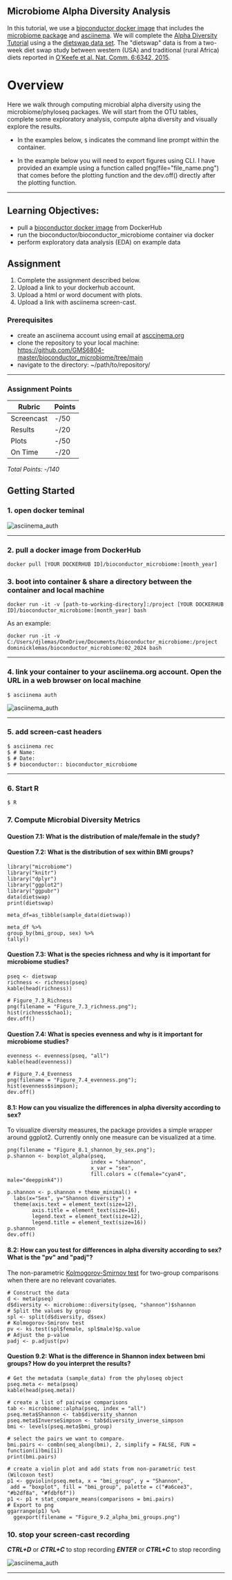 ## Microbiome Alpha Diversity Analysis

In this tutorial, we use a [bioconductor docker image](https://www.bioconductor.org/help/docker/) that includes the [microbiome package](https://bioconductor.org/packages/release/bioc/html/microbiome.html) and [asciinema](https://asciinema.org/). We will complete the [Alpha Diversity Tutorial](https://microbiome.github.io/tutorials/Alphadiversity.html) using a the [dietswap data set](https://microbiome.github.io/tutorials/Data.html). The "dietswap" data is from a two-week diet swap study between western (USA) and traditional (rural Africa) diets reported in [O’Keefe et al. Nat. Comm. 6:6342, 2015](http://dx.doi.org/10.1038/ncomms7342). 

# Overview
Here we walk through computing microbial alpha diversity using the microbiome/phyloseq packages. We will start from the OTU tables, complete some exploratory analysis, compute alpha diversity and visually explore the results.

- In the examples below, `$` indicates the command line prompt within the container.


- In the example below you will need to export figures using CLI. I have provided an example using a function called png(file="file_name.png") that comes before the plotting function and the dev.off() directly after the plotting function. 


<!-- blank line -->
----
<!-- blank line -->

## Learning Objectives:
 - pull a [bioconductor docker image](https://hub.docker.com/r/bioconductor/bioconductor_docker) from DockerHub
 - run the bioconductor/bioconductor_microbiome container via docker
 - perform exploratory data analysis (EDA) on example data

## Assignment 
1. Complete the assignment described below.
2. Upload a link to your dockerhub account.
3. Upload a html or word document with plots.
4. Upload a link with asciinema screen-cast.


### Prerequisites
* create an asciinema account using email at [asccinema.org](https://asciinema.org/login/new) 
* clone the repository to your local machine: https://github.com/GMS6804-master/bioconductor_microbiome/tree/main
* navigate to the directory: ~/path/to/repository/
<!-- blank line -->
----
<!-- blank line -->

 ### Assignment Points
|  Rubric        | Points | 
|----------------|-------|
| Screencast     |  -/50  |
| Results          |  -/20 |
| Plots          |  -/50 |
| On Time        |  -/20  |
*Total Points: -/140*

## Getting Started

### 1. open docker teminal

![asciinema_auth](https://github.com/GMS6804-master/assignment/blob/main/images/terminal_start.png)
<!-- blank line -->
----
<!-- blank line -->

### 2. pull a docker image from DockerHub
```
docker pull [YOUR DOCKERHUB ID]/bioconductor_microbiome:[month_year]
```

### 3. boot into container & share a directory between the container and local machine
```
docker run -it -v [path-to-working-directory]:/project [YOUR DOCKERHUB ID]/bioconductor_microbiome:[month_year] bash
```
As an example: 
```
docker run -it -v C:/Users/djlemas/OneDrive/Documents/bioconductor_microbiome:/project dominicklemas/bioconductor_microbiome:02_2024 bash
```
<!-- blank line -->
----
<!-- blank line -->

### 4. link your container to your asciinema.org account. Open the URL in a web browser on local machine 
```
$ asciinema auth
```
![asciinema_auth](https://github.com/GMS6804-master/assignment/blob/main/images/asciinema_auth.png)
<!-- blank line -->
----
<!-- blank line -->

### 5. add screen-cast headers 
```
$ asciinema rec
$ # Name: 
$ # Date: 
$ # bioconductor:: bioconductor_microbiome
```
<!-- blank line -->
----
<!-- blank line -->

### 6. Start R 
```
$ R
```

### 7. Compute Microbial Diversity Metrics

#### Question 7.1: What is the distribution of male/female in the study? 
#### Question 7.2: What is the distribution of sex within BMI groups?
```
library("microbiome")
library("knitr")
library("dplyr")
library("ggplot2")
library("ggpubr")
data(dietswap)
print(dietswap)

meta_df=as_tibble(sample_data(dietswap))

meta_df %>%
group_by(bmi_group, sex) %>%
tally()
```

#### Question 7.3: What is the species richness and why is it important for microbiome studies?
```
pseq <- dietswap
richness <- richness(pseq)
kable(head(richness))

# Figure_7.3_Richness
png(filename = "Figure_7.3_richness.png");
hist(richness$chao1);
dev.off()
```

#### Question 7.4: What is species evenness and why is it important for microbiome studies?

```
evenness <- evenness(pseq, "all")
kable(head(evenness))

# Figure_7.4_Evenness
png(filename = "Figure_7.4_evenness.png");
hist(evenness$simpson);
dev.off()
```

#### 8.1: How can you visualize the differences in alpha diversity according to sex?
To visualize diversity measures, the package provides a simple wrapper around ggplot2. Currently onnly one measure can be visualized at a time.

```
png(filename = "Figure_8.1_shannon_by_sex.png");
p.shannon <- boxplot_alpha(pseq, 
                           index = "shannon",
                           x_var = "sex",
                           fill.colors = c(female="cyan4", male="deeppink4"))

p.shannon <- p.shannon + theme_minimal() + 
  labs(x="Sex", y="Shannon diversity") +
  theme(axis.text = element_text(size=12),
        axis.title = element_text(size=16),
        legend.text = element_text(size=12),
        legend.title = element_text(size=16))
p.shannon
dev.off()
```

#### 8.2: How can you test for differences in alpha diversity according to sex? What is the "pv" and "padj"?

The non-parametric [Kolmogorov-Smirnov test](https://www.rdocumentation.org/packages/dgof/versions/1.2/topics/ks.test) for two-group comparisons when there are no relevant covariates.

```
# Construct the data
d <- meta(pseq)
d$diversity <- microbiome::diversity(pseq, "shannon")$shannon
# Split the values by group
spl <- split(d$diversity, d$sex)
# Kolmogorov-Smironv test
pv <- ks.test(spl$female, spl$male)$p.value
# Adjust the p-value
padj <- p.adjust(pv)
```

#### Question 9.2: What is the difference in Shannon index between bmi groups? How do you interpret the results?
```
# Get the metadata (sample_data) from the phyloseq object
pseq.meta <- meta(pseq)
kable(head(pseq.meta))

# create a list of pairwise comparisons
tab <- microbiome::alpha(pseq, index = "all")
pseq.meta$Shannon <- tab$diversity_shannon 
pseq.meta$InverseSimpson <- tab$diversity_inverse_simpson
bmi <- levels(pseq.meta$bmi_group) 

# select the pairs we want to compare.
bmi.pairs <- combn(seq_along(bmi), 2, simplify = FALSE, FUN = function(i)bmi[i])
print(bmi.pairs)

# create a violin plot and add stats from non-parametric test (Wilcoxon test) 
p1 <- ggviolin(pseq.meta, x = "bmi_group", y = "Shannon",
 add = "boxplot", fill = "bmi_group", palette = c("#a6cee3", "#b2df8a", "#fdbf6f")) 
p1 <- p1 + stat_compare_means(comparisons = bmi.pairs)
# Export to png
ggarrange(p1) %>%
  ggexport(filename = "Figure_9.2_alpha_bmi_groups.png")
```


### 10. stop your screen-cast recording 

***CTRL+D*** or ***CTRL+C*** to stop recording
***ENTER*** or ***CTRL+C*** to stop recording

![asciinema_auth](https://github.com/GMS6804-master/assignment/blob/main/images/asciinema_stop.png)
<!-- blank line -->
----
<!-- blank line -->
